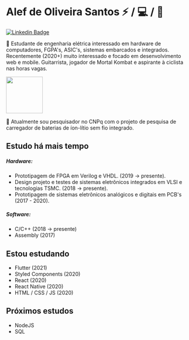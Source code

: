 # Alef de Oliveira Santos :zap: / :computer: / :iphone:

[![Linkedin Badge](https://img.shields.io/badge/-LinkedIn-blue?style=flat-square&logo=Linkedin&logoColor=white&link=https://www.linkedin.com/in/alef-santos/)](https://www.linkedin.com/in/alef-santos/)

:bust_in_silhouette: Estudante de engenharia elétrica interessado em hardware de computadores, FGPA's, ASIC's, sistemas embarcados e integrados. Recentemente (2020+) muito interessado e focado em desenvolvimento web e mobile. Guitarrista, jogador de Mortal Kombat e aspirante à ciclista nas horas vagas.

<img align="center" height="100" width="100" src="http://4.bp.blogspot.com/-PNM50bRjnBc/VQsT-0Ulo-I/AAAAAAAAOFk/EIMqAgVBVwc/s1600/Raiden%2B14.gif">


:office: Atualmente sou pesquisador no CNPq com o projeto de pesquisa de carregador de baterias de íon-lítio sem fio integrado.


## Estudo há mais tempo
##### Hardware:
  - Prototipagem de FPGA em Verilog e VHDL. (2019 -> presente).
  - Design projeto e testes de sistemas eletrônicos integrados em VLSI e tecnologias TSMC. (2018 -> presente).
  - Prototipagem de sistemas eletrônicos analógicos e digitais em PCB's (2017 - 2020).  
##### Software:
  - C/C++ (2018 -> presente)
  - Assembly (2017)

## Estou estudando
- Flutter (2021)
- Styled Components (2020)
- React (2020)
- React Native (2020)
- HTML / CSS / JS (2020)

## Próximos estudos
- NodeJS
- SQL
